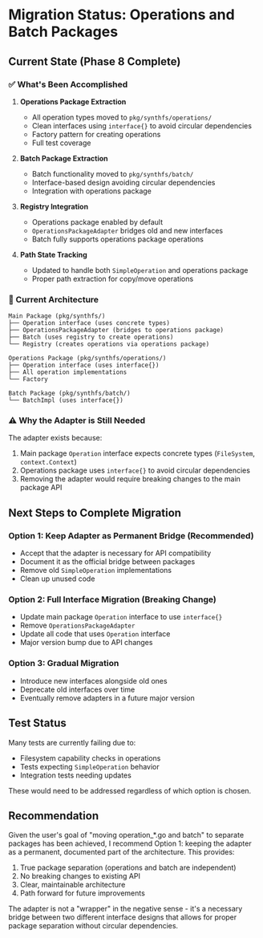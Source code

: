 # Migration Status: Operations and Batch Packages

## Current State (Phase 8 Complete)

### ✅ What's Been Accomplished

1. **Operations Package Extraction**
   - All operation types moved to `pkg/synthfs/operations/`
   - Clean interfaces using `interface{}` to avoid circular dependencies
   - Factory pattern for creating operations
   - Full test coverage

2. **Batch Package Extraction**
   - Batch functionality moved to `pkg/synthfs/batch/`
   - Interface-based design avoiding circular dependencies
   - Integration with operations package

3. **Registry Integration**
   - Operations package enabled by default
   - `OperationsPackageAdapter` bridges old and new interfaces
   - Batch fully supports operations package operations

4. **Path State Tracking**
   - Updated to handle both `SimpleOperation` and operations package
   - Proper path extraction for copy/move operations

### 🔄 Current Architecture

```
Main Package (pkg/synthfs/)
├── Operation interface (uses concrete types)
├── OperationsPackageAdapter (bridges to operations package)
├── Batch (uses registry to create operations)
└── Registry (creates operations via operations package)

Operations Package (pkg/synthfs/operations/)
├── Operation interface (uses interface{})
├── All operation implementations
└── Factory

Batch Package (pkg/synthfs/batch/)
└── BatchImpl (uses interface{})
```

### ⚠️ Why the Adapter is Still Needed

The adapter exists because:
1. Main package `Operation` interface expects concrete types (`FileSystem`, `context.Context`)
2. Operations package uses `interface{}` to avoid circular dependencies
3. Removing the adapter would require breaking changes to the main package API

## Next Steps to Complete Migration

### Option 1: Keep Adapter as Permanent Bridge (Recommended)
- Accept that the adapter is necessary for API compatibility
- Document it as the official bridge between packages
- Remove old `SimpleOperation` implementations
- Clean up unused code

### Option 2: Full Interface Migration (Breaking Change)
- Update main package `Operation` interface to use `interface{}`
- Remove `OperationsPackageAdapter`
- Update all code that uses `Operation` interface
- Major version bump due to API changes

### Option 3: Gradual Migration
- Introduce new interfaces alongside old ones
- Deprecate old interfaces over time
- Eventually remove adapters in a future major version

## Test Status

Many tests are currently failing due to:
- Filesystem capability checks in operations
- Tests expecting `SimpleOperation` behavior
- Integration tests needing updates

These would need to be addressed regardless of which option is chosen.

## Recommendation

Given the user's goal of "moving operation_*.go and batch" to separate packages has been achieved, I recommend Option 1: keeping the adapter as a permanent, documented part of the architecture. This provides:

1. True package separation (operations and batch are independent)
2. No breaking changes to existing API
3. Clear, maintainable architecture
4. Path forward for future improvements

The adapter is not a "wrapper" in the negative sense - it's a necessary bridge between two different interface designs that allows for proper package separation without circular dependencies.